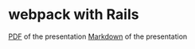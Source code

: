 # webpack with Rails

[PDF](https://docs.google.com/viewer?url=https://github.com/gstark/talk-webpacker-rails/raw/master/presentation.pdf) of the presentation
[Markdown](https://github.com/gstark/talk-webpacker-rails/raw/master/presentation.md) of the presentation

